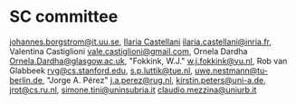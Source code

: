 # SC committee

johannes.borgstrom@it.uu.se,
[Ilaria Castellani](https://www-sop.inria.fr/members/Ilaria.Castellani/) <ilaria.castellani@inria.fr>,
Valentina Castiglioni <vale.castiglioni@gmail.com>,
Ornela Dardha <Ornela.Dardha@glasgow.ac.uk>,
"Fokkink, W.J." <w.j.fokkink@vu.nl>,
Rob van Glabbeek <rvg@cs.stanford.edu>,
s.p.luttik@tue.nl,
uwe.nestmann@tu-berlin.de,
"Jorge A. Pérez" <j.a.perez@rug.nl>,
kirstin.peters@uni-a.de,
jrot@cs.ru.nl,
simone.tini@uninsubria.it
claudio.mezzina@uniurb.it


